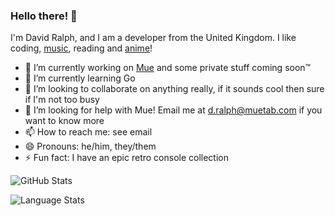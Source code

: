 ### Hello there! 👋
I'm David Ralph, and I am a developer from the United Kingdom. I like coding, [music](https://last.fm/user/ohlookitsderpy), reading and [anime](https://myanimelist.net/animelist/ohlookitsderpy)!

- 🔭 I’m currently working on [Mue](https://github.com/mue) and some private stuff coming soon™️
- 🌱 I’m currently learning Go
- 👯 I’m looking to collaborate on anything really, if it sounds cool then sure if I'm not too busy
- 🤔 I’m looking for help with Mue! Email me at d.ralph@muetab.com if you want to know more
- 📫 How to reach me: see email
- 😄 Pronouns: he/him, they/them
- ⚡ Fun fact: I have an epic retro console collection

![GitHub Stats](https://github-readme-stats.vercel.app/api?username=ohlookitsderpy&count_private=true)

![Language Stats](https://github-readme-stats.vercel.app/api/top-langs/?username=ohlookitsderpy)
